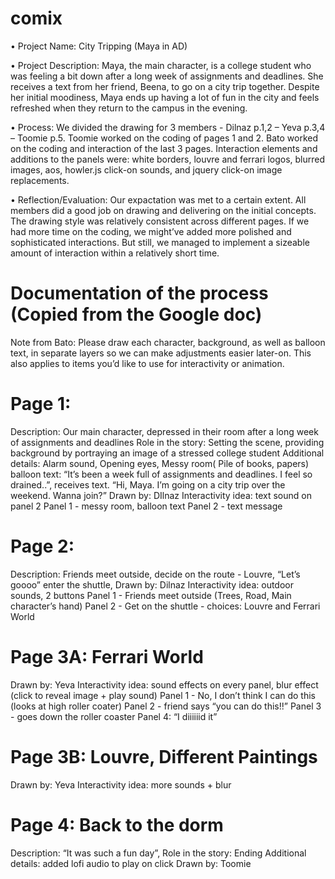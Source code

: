 # comix
•	Project Name: City Tripping (Maya in AD)

•	Project Description: Maya, the main character, is a college student who was feeling a bit down after a long week of assignments and deadlines. She receives a text from her friend, Beena, to go on a city trip together. Despite her initial moodiness, Maya ends up having a lot of fun in the city and feels refreshed when they return to the campus in the evening.

•	Process: We divided the drawing for 3 members - Dilnaz p.1,2 – Yeva p.3,4 – Toomie p.5. Toomie worked on the coding of pages 1 and 2. Bato worked on the coding and interaction of the last 3 pages. Interaction elements and additions to the panels were: white borders, louvre and ferrari logos, blurred images, aos, howler.js click-on sounds, and jquery click-on image replacements.

•	Reflection/Evaluation: Our expactation was met to a certain extent. All members did a good job on drawing and delivering on the initial concepts. The drawing style was relatively consistent across different pages. If we had more time on the coding, we might’ve added more polished and sophisticated interactions. But still, we managed to implement a sizeable amount of interaction within a relatively short time.

# Documentation of the process (Copied from the Google doc)

Note from Bato: Please draw each character, background, as well as balloon text, in separate layers so we can make adjustments easier later-on. This also applies to items you’d like to use for interactivity or animation.

# Page 1:
Description: Our main character, depressed in their room after a long week of assignments and deadlines
Role in the story: Setting the scene, providing background by portraying an image of a stressed college student
Additional details: Alarm sound, Opening eyes, Messy room( Pile of books, papers) balloon text: “It’s been a week full of assignments and deadlines. I feel so drained..”, receives text. “Hi, Maya. I’m going on a city trip over the weekend. Wanna join?”
Drawn by:  DIlnaz
Interactivity idea: text sound on panel 2
Panel 1 - messy room, balloon text
Panel 2 - text message 

# Page 2:
Description: Friends meet outside, decide on the route - Louvre, “Let’s goooo” enter the shuttle, 
Drawn by: Dilnaz
Interactivity idea: outdoor sounds, 2 buttons
Panel 1 - Friends meet outside (Trees, Road, Main character’s hand)
Panel 2 - Get on the shuttle - choices: Louvre and Ferrari World

# Page 3A: Ferrari World
Drawn by: Yeva
Interactivity idea: sound effects on every panel, blur effect (click to reveal image + play sound)
Panel 1 - No, I don’t think I can do this (looks at high roller coater)
Panel 2 - friend says “you can do this!!”
Panel 3 - goes down the roller coaster
Panel 4: “I diiiiiid it”

# Page 3B: Louvre, Different Paintings 
Drawn by: Yeva
Interactivity idea: more sounds + blur


# Page 4: Back to the dorm
Description:  “It was such a fun day”, 
Role in the story:  Ending
Additional details: added lofi audio to play on click 
Drawn by: Toomie

